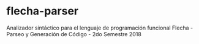 # flecha-parser
Analizador sintáctico para el lenguaje de programación funcional Flecha - Parseo y Generación de Código - 2do Semestre 2018
